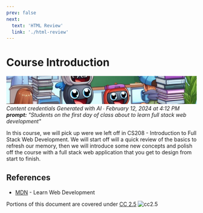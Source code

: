 ```yaml
---
prev: false
next:
  text: 'HTML Review'
  link: './html-review'
---
```


# Course Introduction

![introduction](images/introduction.jpg)
*Content credentials Generated with AI ∙ February 12, 2024 at 4:12 PM **prompt:** "Students on the first day of class about to learn full stack web development"*

In this course, we will pick up were we left off in CS208 - Introduction to Full Stack Web
Development. We will start off will a quick review of the basics to refresh our memory, then we will
introduce some new concepts and polish off the course with a full stack web application that you get
to design from start to finish.



## References

- [MDN](https://developer.mozilla.org/en-US/docs/Learn) - Learn Web Development



Portions of this document are covered under [CC 2.5](https://creativecommons.org/licenses/by-sa/2.5/)
![cc2.5](https://mirrors.creativecommons.org/presskit/buttons/88x31/svg/by-sa.svg)

[^1]:
